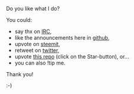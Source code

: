 Do you like what I do?

You could:
* say thx on [IRC](https://kiwiirc.com/client/irc.freenode.net:6667/#gridcoin-social),
* like the announcements here in [github](https://github.com/Erkan-Yilmaz/GRC/issues),
* upvote on [steemit](https://github.com/Erkan-Yilmaz/GRC/blob/master/steemit.md),
* retweet on [twitter](https://twitter.com/GridcoinIRC), 
* upvote [this repo](https://github.com/Erkan-Yilmaz/GRC) (click on the Star-button), or...
* you can also !tip me.

Thank you!

:-)

